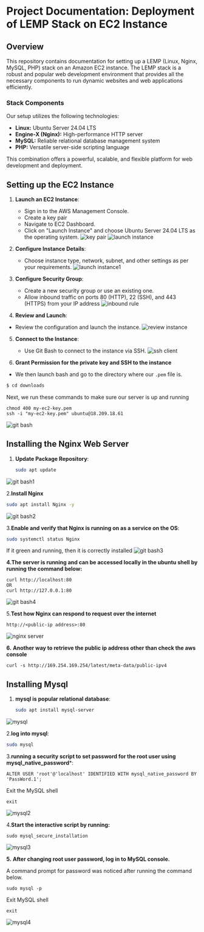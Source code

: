 # Project Documentation: Deployment of LEMP Stack on EC2 Instance

## Overview
This repository contains documentation for setting up a LEMP (Linux, Nginx, MySQL, PHP) stack on an Amazon EC2 instance. The LEMP stack is a robust and popular web development environment that provides all the necessary components to run dynamic websites and web applications efficiently.

### Stack Components
Our setup utilizes the following technologies:

- **Linux:** Ubuntu Server 24.04 LTS
- **Engine-X (Nginx):** High-performance HTTP server
- **MySQL:** Reliable relational database management system
- **PHP:** Versatile server-side scripting language

This combination offers a powerful, scalable, and flexible platform for web development and deployment.

## Setting up the EC2 Instance

1. **Launch an EC2 Instance**: 
   - Sign in to the AWS Management Console.
   - Create a key pair
   - Navigate to EC2 Dashboard.
   - Click on "Launch Instance" and choose Ubuntu Server 24.04 LTS as the operating system.
![key pair](images/key%20pair.png)     ![launch instance](images/launch%20instance.png)

2. **Configure Instance Details**:
   - Choose instance type, network, subnet, and other settings as per your requirements.
![launch instance1](images/launch%20instance1.png)


3. **Configure Security Group**:
   - Create a new security group or use an existing one.
   - Allow inbound traffic on ports 80 (HTTP), 22 (SSH), and 443 (HTTPS) from your IP address
![inbound rule](images/inbound%20rule.png)

4. **Review and Launch**:
 - Review the configuration and launch the instance.
![review instance](images/review%20instance.png)


5. **Connect to the Instance**:
   - Use Git Bash to connect to the instance via SSH.
![ssh client](images/ssh%20client.png)

8. **Grant Permission for the private key and SSH to the instance**
  - We then launch bash and go to the directory where our `.pem` file is.

```bash
$ cd downloads
```

Next, we run these commands to make sure our server is up and running

```
chmod 400 my-ec2-key.pem
ssh -i "my-ec2-key.pem" ubuntu@18.209.18.61
```
![git bash](images/git%20bash.png)

## Installing the Nginx Web Server

1. **Update Package Repository**:
   ```bash
   sudo apt update
   ```
![git bash1](images/git%20bash1.png)

2.**Install Nginx**
   ```bash
sudo apt install Nginx -y
```
![git bash2](images/git%20bash2.png)

3.**Enable and verify that Nginx is running on as a service on the OS**:
```bash
sudo systemctl status Nginx
```
If it green and running, then it is correctly installed
![git bash3](images/git%20bash3.png)

__4.The server is running and can be accessed locally in the ubuntu shell by running the command below:__

```
curl http://localhost:80
OR
curl http://127.0.0.1:80
```
![git bash4](images/git%20bash4.png)

5.**Test how Nginx can respond to request over the internet**
```
http://<public-ip address>:80
```
![nginx server](images/nginx%20server.png)

__6.__ __Another way to retrieve the public ip address other than check the aws console__

```
curl -s http://169.254.169.254/latest/meta-data/public-ipv4
```

## Installing Mysql
1. **mysql is popular relational database**:
   ```bash
   sudo apt install mysql-server
   ```
![mysql](images/mysql.png)

2.**log into mysql**:
   ```bash
   sudo mysql
   ```

3.**running a security script to set password for the root user using  mysql_native_password***:
   ```
   ALTER USER 'root'@'localhost' IDENTIFIED WITH mysql_native_password BY 'PassWord.1';
   ```

Exit the MySQL shell
```
exit
```
![mysql2](images/mysql2.png)

4.**Start the interactive script by running:**
```
sudo mysql_secure_installation
```
![mysql3](images/mysql3.png)

__5.__ __After changing root user password, log in to MySQL console.__

A command prompt for password was noticed after running the command below.
```
sudo mysql -p
```
Exit MySQL shell
```
exit
```
![mysql4](images/mysql4.png)
